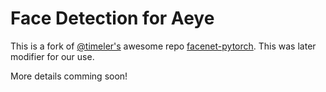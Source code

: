 # Face Detection for Aeye
This is a fork of [@timeler's](https://github.com/timesler) awesome repo [facenet-pytorch](https://github.com/timesler/facenet-pytorch). This was later modifier for our use.

More details comming soon!
